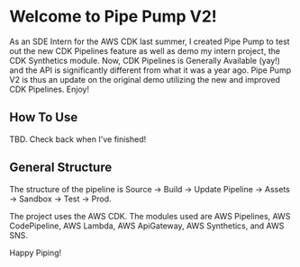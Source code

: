 # Welcome to Pipe Pump V2! 

As an SDE Intern for the AWS CDK last summer, I created Pipe Pump to test out the new CDK Pipelines feature as well as demo my intern project, the CDK Synthetics module. Now, CDK Pipelines is Generally Available (yay!) and the API is significantly different from what it was a year ago. Pipe Pump V2 is thus an update on the original demo utilizing the new and improved CDK Pipelines. Enjoy!

## How To Use

TBD. Check back when I've finished!

## General Structure

The structure of the pipeline is Source -> Build -> Update Pipeline -> Assets -> Sandbox -> Test -> Prod.

The project uses the AWS CDK. The modules used are AWS Pipelines, AWS CodePipeline, AWS Lambda, AWS ApiGateway, AWS Synthetics, and AWS SNS.

Happy Piping!
